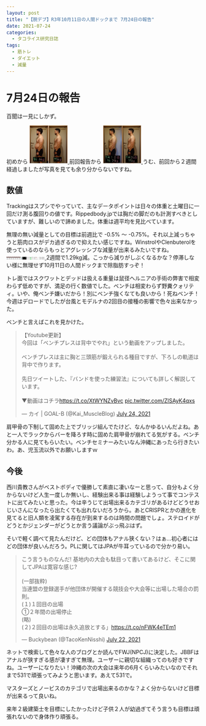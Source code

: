 ```yaml
---
layout: post
title: "【脱デブ】R3年10月11日の人間ドックまで 7月24日の報告"
date: 2021-07-24
categories:
  - タコライス研究日誌
tags:
  - 筋トレ
  - ダイエット
  - 減量
---
```

# 7月24日の報告

百聞は一見にしかず。

初めから
<a href="/assets/tacokennisshi/25JUL2021/IMG_3546.JPG"><img src="/assets/tacokennisshi/25JUL2021/IMG_3546.JPG" width="100" /> </a>
前回報告から
<a href="/assets/tacokennisshi/25JUL2021/IMG_3545.JPG"><img src="/assets/tacokennisshi/25JUL2021/IMG_3545.JPG" width="100" /> </a>
うむ、前回から２週間経過しましたが写真を見ても余り分からないですね。

## 数値

Trackingはスプシでやっていて、主なデータポイントは日々の体重と土曜日に一回だけ測る腹回りの値です。Rippedbody.jpでは胸だの脚だのも計測すべきとしていますが、難しいので諦めました。体重は週平均を見比べています。

無理の無い減量としての目標は前週比で -0.5% 〜 -0.75%。それ以上減っちゃうと筋肉ロスがデカ過ぎるので抑えたい感じですね。WinstrolやClenbuterolを使っているのならもっとアグレッシブな減量が出来るみたいですね。
<a href="/assets/tacokennisshi/25JUL2021/metracker25JUL2021.png"><img src="/assets/tacokennisshi/25JUL2021/metracker25JUL2021.png" width="100" /> </a>
2週間で1.29kg減。こっから減りがしぶくなるかな？停滞しない様に無理せず10月11日の人間ドックまで除脂肪すっぞ！

トレ面ではスクワットとデッドは扱える重量は鼠径ヘルニアの手術の弊害で相変わらず低めですが、満足の行く数値でした。ベンチは相変わらず野糞クォリティ。いや、俺ベンチ嫌いだから！別にベンチ強くなても良いから！死ねベンチ！今週はデロードでしたが台風とモデルナの2回目の接種の影響で色々出来なかった。

ベンチと言えばこれを見かけた。

<blockquote class="twitter-tweet" data-theme="dark"><p lang="ja" dir="ltr">【Youtube更新】<br>今回は「ベンチプレスは背中でやれ」という動画をアップしました。<br><br>ベンチプレスは主に胸と三頭筋が鍛えられる種目ですが、下ろしの軌道は背中で作ります。<br><br>先日ツイートした、『バンドを使った練習法』についても詳しく解説しています。<br><br>▼動画はコチラ<a href="https://t.co/XtWYNZvBvc">https://t.co/XtWYNZvBvc</a> <a href="https://t.co/ZlSAyK4qxs">pic.twitter.com/ZlSAyK4qxs</a></p>&mdash; カイ | GOAL-B (@Kai_MuscleBlog) <a href="https://twitter.com/Kai_MuscleBlog/status/1418897786985095168?ref_src=twsrc%5Etfw">July 24, 2021</a></blockquote> <script async src="https://platform.twitter.com/widgets.js" charset="utf-8"></script>

肩甲骨の下制して固めた上でブリッジ組んでたけど、なんかゆるいんだよね。あと一人でラックからバーを降ろす時に固めた肩甲骨が崩れてる気がする。ベンチ分かる人に見てもらいたい。ベンチセミナーみたいなん沖縄にあったら行きたいわ。あ、児玉流以外でお願いしますｗ

## 今後

西川貴教さんがベストボディで優勝して素直に凄いなーと思って、自分もよく分からないけど人生一度しか無いし、経験出来る事は経験しようって事でコンテストに出てみたいと思った。今は辛うじて出場出来るカテゴリがあるけどどうせおじいさんになったら出たくても出れないだろうから。あとCRISPRとかの進化を見てると旧人類を凌駕する存在が到来するのは時間の問題でしょ。ステロイドがどうとかジェンダーがどうとか言う議論がぶっ飛ぶはず。

そいで軽く調べて見たんだけど、どの団体もアナル狭くない？はぁ…初心者にはどの団体が良いんだろう。PLに関してはJPAが牛耳っているので分かり易い。

<blockquote class="twitter-tweet" data-theme="dark"><p lang="ja" dir="ltr">こう言うものなんだ! 基地内の大会も駄目って書いてあるけど、そこに関してJPAは寛容な感じ?<br><br>(一部抜粋)<br>当連盟の登録選手が他団体が開催する競技会や大会等に出場した場合の罰則。<br>(１)１回目の出場<br> ①２年間の出場停止<br>(略)<br>(２)２回目の出場は永久追放とする」<a href="https://t.co/nFWK4eTEm1">https://t.co/nFWK4eTEm1</a></p>&mdash; Buckybean (@TacoKenNisshi) <a href="https://twitter.com/TacoKenNisshi/status/1418011793633341442?ref_src=twsrc%5Etfw">July 22, 2021</a></blockquote> <script async src="https://platform.twitter.com/widgets.js" charset="utf-8"></script>

ネットで検索して色々な人のブログとか読んでFWJ(NPCJ)に決定した。JBBFはアナルが狭すぎる感が凄すぎて無理。ユーザーに親切な組織ってのも好きですね。ユーザーになりたい！沖縄の次の大会は来年の6月くらいみたいなのでそれまで531で頑張ってみようと思います。あえて531で。

マスターズとノービスのカテゴリで出場出来るのかな？よく分からないけど目標が出来るって良いね。

来年２級建築士を目標にしたかったけど子供２人が幼過ぎてそう言うも目標は頑張れないので身体作り頑張る。

